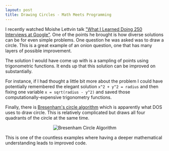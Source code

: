 ```yaml
---
layout: post
title: Drawing Circles - Math Meets Programming
---
```


I recently watched Moishe Lettvin talk ["What I Learned Doing 250 Interviews at Google"](https://www.youtube.com/watch?v=r8RxkpUvxK0). One of the points he brought is how diverse solutions can be for even simple problems. One question he was asked was to draw a circle. This is a great example of an onion question, one that has many layers of possible improvement.

The solution I would have come up with is a sampling of points using trigonometric functions. It ends up that this solution can be improved on substantially.

For instance, if I had thought a little bit more about the problem I could have potentially remembered the elegant solution `x^2 + y^2 = radius` and then fixing one variable `x = sqrt(radius - y^2)` and saved those computationally-expensive trigonometry functions.

Finally, there is [Bresenham's circle algorithm](https://en.wikipedia.org/wiki/Midpoint_circle_algorithm) which is apparently what DOS uses to draw circle. This is relatively complicated but draws all four quadrants of the circle at the same time.

<p align="center">
    <img src="https://upload.wikimedia.org/wikipedia/commons/2/24/Bresenham_circle.svg" alt="Bresenham Circle Algorithm" />
</p>

This is one of the countless examples where having a deeper mathematical understanding leads to improved code.